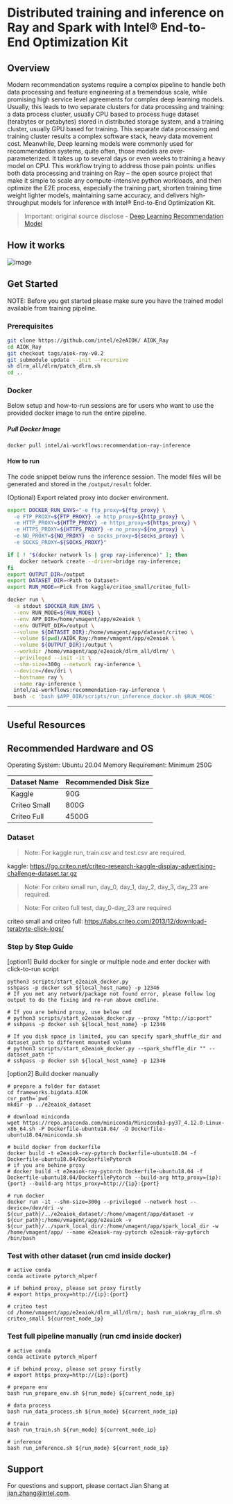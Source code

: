 # Distributed training and inference on Ray and Spark with Intel® End-to-End Optimization Kit 

## Overview
Modern recommendation systems require a complex pipeline to handle both data processing and feature engineering at a tremendous scale, while promising high service level agreements for complex deep learning models. Usually, this leads to two separate clusters for data processing and training: a data process cluster, usually CPU based to process huge dataset (terabytes or petabytes) stored in distributed storage system, and a training cluster, usually GPU based for training. This separate data processing and training cluster results a complex software stack, heavy data movement cost.
Meanwhile, Deep learning models were commonly used for recommendation systems, quite often, those models are over-parameterized. It takes up to several days or even weeks to training a heavy model on CPU. 
This workflow trying to address those pain points: unifies both data processing and training on Ray – the open source project that make it simple to scale any compute-intensive python workloads, and then optimize the E2E process, especially the training part, shorten training time weight lighter models, maintaining same accuracy, and delivers high-throughput models for inference with Intel® End-to-End Optimization Kit.

> Important: original source disclose - [Deep Learning Recommendation Model](https://github.com/facebookresearch/dlrm)

## How it works 
![image](https://user-images.githubusercontent.com/18349036/209234932-12100303-16d7-4352-9d7b-ed23f4cf7028.png)

## Get Started
NOTE: Before you get started please make sure you have the trained model available from training pipeline.

### Prerequisites
```bash
git clone https://github.com/intel/e2eAIOK/ AIOK_Ray
cd AIOK_Ray
git checkout tags/aiok-ray-v0.2
git submodule update --init --recursive
sh dlrm_all/dlrm/patch_dlrm.sh
cd ..
```

### **Docker**
Below setup and how-to-run sessions are for users who want to use the provided docker image to run the entire pipeline.

##### Pull Docker Image
```
docker pull intel/ai-workflows:recommendation-ray-inference
```

#### How to run 

The code snippet below runs the inference session. The model files will be generated and stored in the `/output/result` folder.

(Optional) Export related proxy into docker environment.
```bash
export DOCKER_RUN_ENVS="-e ftp_proxy=${ftp_proxy} \
  -e FTP_PROXY=${FTP_PROXY} -e http_proxy=${http_proxy} \
  -e HTTP_PROXY=${HTTP_PROXY} -e https_proxy=${https_proxy} \
  -e HTTPS_PROXY=${HTTPS_PROXY} -e no_proxy=${no_proxy} \
  -e NO_PROXY=${NO_PROXY} -e socks_proxy=${socks_proxy} \
  -e SOCKS_PROXY=${SOCKS_PROXY}"
```

```bash
if [ ! "$(docker network ls | grep ray-inference)" ]; then
    docker network create --driver=bridge ray-inference;
fi
export OUTPUT_DIR=/output
export DATASET_DIR=<Path to Dataset>
export RUN_MODE=<Pick from kaggle/criteo_small/criteo_full>

docker run \
  -a stdout $DOCKER_RUN_ENVS \
  --env RUN_MODE=${RUN_MODE} \
  --env APP_DIR=/home/vmagent/app/e2eaiok \
  --env OUTPUT_DIR=/output \
  --volume ${DATASET_DIR}:/home/vmagent/app/dataset/criteo \
  --volume $(pwd)/AIOK_Ray:/home/vmagent/app/e2eaiok \
  --volume ${OUTPUT_DIR}:/output \
  --workdir /home/vmagent/app/e2eaiok/dlrm_all/dlrm/ \
  --privileged --init -it \
  --shm-size=300g --network ray-inference \
  --device=/dev/dri \
  --hostname ray \
  --name ray-inference \
  intel/ai-workflows:recommendation-ray-inference \
  bash -c 'bash $APP_DIR/scripts/run_inference_docker.sh $RUN_MODE'
```
------

## Useful Resources

## Recommended Hardware and OS

Operating System: Ubuntu 20.04
Memory Requirement: Minimum 250G

| Dataset Name | Recommended Disk Size |
| --- | --- |
| Kaggle | 90G |
| Criteo Small | 800G |
| Criteo Full | 4500G |

### Dataset
> Note: For kaggle run, train.csv and test.csv are required.

kaggle: https://go.criteo.net/criteo-research-kaggle-display-advertising-challenge-dataset.tar.gz

> Note: For criteo small run, day_0, day_1, day_2, day_3, day_23 are required.

> Note: For criteo full test, day_0-day_23 are required

criteo small and criteo full: https://labs.criteo.com/2013/12/download-terabyte-click-logs/

### Step by Step Guide

[option1] Build docker for single or multiple node and enter docker with click-to-run script
```
python3 scripts/start_e2eaiok_docker.py
sshpass -p docker ssh ${local_host_name} -p 12346
# If you met any network/package not found error, please follow log output to do the fixing and re-run above cmdline.

# If you are behind proxy, use below cmd
# python3 scripts/start_e2eaiok_docker.py --proxy "http://ip:port"
# sshpass -p docker ssh ${local_host_name} -p 12346

# If you disk space is limited, you can specify spark_shuffle_dir and dataset_path to different mounted volumn
# python3 scripts/start_e2eaiok_docker.py --spark_shuffle_dir "" --dataset_path ""
# sshpass -p docker ssh ${local_host_name} -p 12346
```

[option2] Build docker manually
```
# prepare a folder for dataset
cd frameworks.bigdata.AIOK
cur_path=`pwd`
mkdir -p ../e2eaiok_dataset

# download miniconda
wget https://repo.anaconda.com/miniconda/Miniconda3-py37_4.12.0-Linux-x86_64.sh -P Dockerfile-ubuntu18.04/ -O Dockerfile-ubuntu18.04/miniconda.sh

# build docker from dockerfile
docker build -t e2eaiok-ray-pytorch Dockerfile-ubuntu18.04 -f Dockerfile-ubuntu18.04/DockerfilePytorch
# if you are behine proxy
# docker build -t e2eaiok-ray-pytorch Dockerfile-ubuntu18.04 -f Dockerfile-ubuntu18.04/DockerfilePytorch --build-arg http_proxy={ip}:{port} --build-arg https_proxy=http://{ip}:{port}

# run docker
docker run -it --shm-size=300g --privileged --network host --device=/dev/dri -v ${cur_path}/../e2eaiok_dataset/:/home/vmagent/app/dataset -v ${cur_path}:/home/vmagent/app/e2eaiok -v ${cur_path}/../spark_local_dir/:/home/vmagent/app/spark_local_dir -w /home/vmagent/app/ --name e2eaiok-ray-pytorch e2eaiok-ray-pytorch /bin/bash
```

### Test with other dataset (run cmd inside docker)
```
# active conda
conda activate pytorch_mlperf

# if behind proxy, please set proxy firstly
# export https_proxy=http://{ip}:{port}

# criteo test
cd /home/vmagent/app/e2eaiok/dlrm_all/dlrm/; bash run_aiokray_dlrm.sh criteo_small ${current_node_ip}
```

### Test full pipeline manually (run cmd inside docker)
```
# active conda
conda activate pytorch_mlperf

# if behind proxy, please set proxy firstly
# export https_proxy=http://{ip}:{port}

# prepare env
bash run_prepare_env.sh ${run_mode} ${current_node_ip}

# data process
bash run_data_process.sh ${run_mode} ${current_node_ip}

# train
bash run_train.sh ${run_mode} ${current_node_ip}

# inference
bash run_inference.sh ${run_mode} ${current_node_ip}
```

## Support

For questions and support, please contact Jian Shang at jian.zhang@intel.com.

